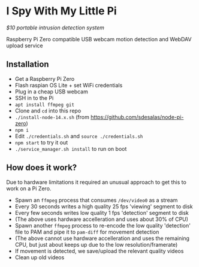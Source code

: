 # I Spy With My Little Pi

_$10 portable intrusion detection system_

Raspberry Pi Zero compatible USB webcam motion detection and WebDAV upload service

## Installation

- Get a Raspberry Pi Zero
- Flash raspian OS Lite + set WiFi credentials
- Plug in a cheap USB webcam
- SSH in to the Pi
- `apt install ffmpeg git`
- Clone and `cd` into this repo
- `./install-node-14.x.sh` (from https://github.com/sdesalas/node-pi-zero)
- `npm i`
- Edit `./credentials.sh` and `source ./credentials.sh`
- `npm start` to try it out
- `./service_manager.sh install` to run on boot

## How does it work?

Due to hardware limitations it required an unusual approach to get this to work on a Pi Zero.

- Spawn an `ffmpeg` process that consumes `/dev/video0` as a stream
- Every 30 seconds writes a high quality 25 fps 'viewing' segment to disk
- Every few seconds writes low quality 1 fps 'detection' segment to disk
- (The above uses hardware accelleration and uses about 30% of CPU)
- Spawn another `ffmpeg` process to re-encode the low quality 'detection' file to PAM and pipe it to `pam-diff` for movement detection
- (The above cannot use hardware accelleration and uses the remaining CPU, but just about keeps up due to the low resolution/framerate)
- If movement is detected, we save/upload the relevant quality videos
- Clean up old videos
